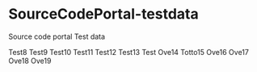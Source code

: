 # SourceCodePortal-testdata

Source code portal Test data

Test8 Test9 Test10 Test11 Test12 Test13 Test Ove14 Totto15 Ove16 Ove17 Ove18 Ove19
